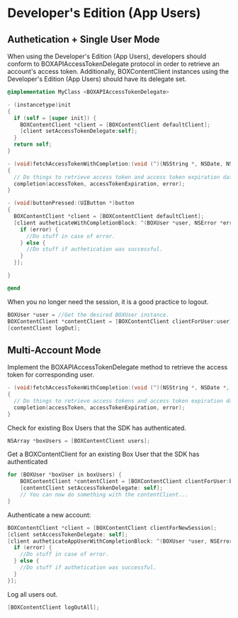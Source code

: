 Developer's Edition (App Users)
==============

Authetication + Single User Mode
--------------------
When using the Developer's Edition (App Users), developers should conform to BOXAPIAccessTokenDelegate protocol in order to
retrieve an account's access token. Additionally, BOXContentClient instances using the Developer's Edition (App Users)
should have its delegate set.

```objectivec
@implementation MyClass <BOXAPIAccessTokenDelegate>

- (instancetype)init
{
  if (self = [super init]) {
    BOXContentClient *client = [BOXContentClient defaultClient];
    [client setAccessTokenDelegate:self];
  }
  return self;
}

- (void)fetchAccessTokenWithCompletion:(void (^)(NSString *, NSDate, NSError *))completion
{
  // Do things to retrieve access token and access token expiration date.
  completion(accessToken, accessTokenExpiration, error);
}

- (void)buttonPressed:(UIButton *)button
{
  BOXContentClient *client = [BOXContentClient defaultClient];
  [client autheticateWithCompletionBlock: ^(BOXUser *user, NSError *error){
    if (error) {
      //Do stuff in case of error.
    } else {
      //Do stuff if authetication was successful.
    }
  }];

}

@end
```

When you no longer need the session, it is a good practice to logout.
```objectivec
BOXUser *user = //Get the desired BOXUser instance.
BOXContentClient *contentClient = [BOXContentClient clientForUser:user];
[contentClient logOut];
```

Multi-Account Mode
------------------------
Implement the BOXAPIAccessTokenDelegate method to retrieve the access token for corresponding user.
```objectivec
- (void)fetchAccessTokenWithCompletion:(void (^)(NSString *, NSDate *, NSError))completion
{
  // Do things to retrieve access tokens and access token expiration dates.
  completion(accessToken, accessTokenExpiration, error);
}
```

Check for existing Box Users that the SDK has authenticated.
```objectivec
NSArray *boxUsers = [BOXContentClient users];
```

Get a BOXContentClient for an existing Box User that the SDK has authenticated
```objectivec
for (BOXUser *boxUser in boxUsers) {
	BOXContentClient *contentClient = [BOXContentClient clientForUser:boxUser];
	[contentClient setAccessTokenDelegate: self];
	// You can now do something with the contentClient...
}
```

Authenticate a new account:
```objectivec
BOXContentClient *client = [BOXContentClient clientForNewSession];
[client setAccessTokenDelegate: self];
[client autheticateAppUserWithCompletionBlock: ^(BOXUser *user, NSError *error){
  if (error) {
    //Do stuff in case of error.
  } else {
    //Do stuff if authetication was successful.
  }
}];
```

Log all users out.
```objectivec
[BOXContentClient logOutAll];
```
